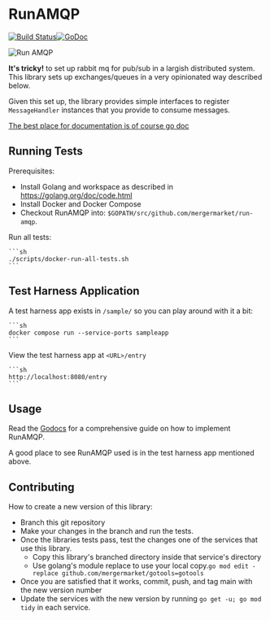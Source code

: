 # RunAMQP

[![Build Status](https://travis-ci.org/mergermarket/run-amqp.svg?branch=master)](https://travis-ci.org/mergermarket/run-amqp)[![GoDoc](https://godoc.org/github.com/mergermarket/run-amqp?status.svg)](https://godoc.org/github.com/mergermarket/run-amqp)

![Run AMQP](http://i.imgur.com/ZOyxDrr.png)

**It's tricky!** to set up rabbit mq for pub/sub in a largish distributed system. This library sets up exchanges/queues in a very opinionated way described below.

Given this set up, the library provides simple interfaces to register `MessageHandler` instances that you provide to consume messages.

[The best place for documentation is of course go doc](https://godoc.org/github.com/mergermarket/run-amqp)

## Running Tests

Prerequisites:
- Install Golang and workspace as described in https://golang.org/doc/code.html
- Install Docker and Docker Compose
- Checkout RunAMQP into: `$GOPATH/src/github.com/mergermarket/run-amqp`.

Run all tests:

    ```sh
    ./scripts/docker-run-all-tests.sh
    ```

## Test Harness Application

A test harness app exists in `/sample/` so you can play around with it a bit:

    ```sh
    docker compose run --service-ports sampleapp
    ```

View the test harness app at `<URL>/entry`

    ```sh
    http://localhost:8080/entry
    ```

## Usage

Read the [Godocs](https://godoc.org/github.com/mergermarket/run-amqp) for a comprehensive guide on how to implement RunAMQP.

A good place to see RunAMQP used is in the test harness app mentioned above.

## Contributing

How to create a new version of this library:

- Branch this git repository
- Make your changes in the branch and run the tests.
- Once the libraries tests pass, test the changes one of the services that use this library.
  - Copy this library's branched directory inside that service's directory
  - Use golang's module replace to use your local copy.`go mod edit -replace github.com/mergermarket/gotools=gotools`
- Once you are satisfied that it works, commit, push, and tag main with the new version number
- Update the services with the new version by running `go get -u; go mod tidy` in each service.
